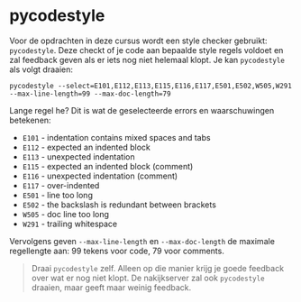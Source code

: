 # pycodestyle

Voor de opdrachten in deze cursus wordt een style checker gebruikt: `pycodestyle`. Deze checkt of je code aan bepaalde style regels voldoet en zal feedback geven als er iets nog niet helemaal klopt. Je kan `pycodestyle` als volgt draaien:

    pycodestyle --select=E101,E112,E113,E115,E116,E117,E501,E502,W505,W291 --max-line-length=99 --max-doc-length=79 

Lange regel he? Dit is wat de geselecteerde errors en waarschuwingen betekenen:

* `E101` - indentation contains mixed spaces and tabs
* `E112` - expected an indented block
* `E113` - unexpected indentation
* `E115` - expected an indented block (comment)
* `E116` - unexpected indentation (comment)
* `E117` - over-indented
* `E501` - line too long
* `E502` - the backslash is redundant between brackets
* `W505` - doc line too long
* `W291` - trailing whitespace

Vervolgens geven `--max-line-length` en `--max-doc-length` de maximale regellengte aan: 99 tekens voor code, 79 voor comments.

> Draai `pycodestyle` zelf. Alleen op die manier krijg je goede feedback over wat er nog niet klopt. De nakijkserver zal ook `pycodestyle` draaien, maar geeft maar weinig feedback.
